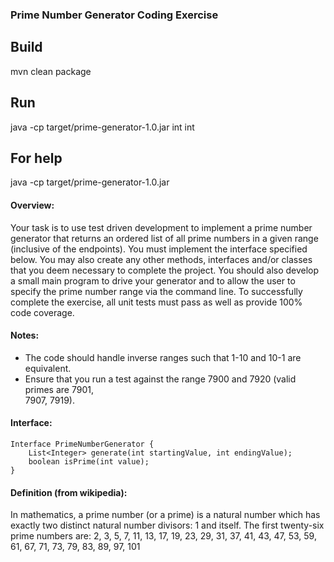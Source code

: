 ### Prime Number Generator Coding Exercise

## Build
mvn clean package

## Run
java -cp target/prime-generator-1.0.jar int int

## For help<br>
java -cp target/prime-generator-1.0.jar

#### Overview:
<p>
Your task is to use test driven development to implement a prime number generator that
returns an ordered list of all prime numbers in a given range (inclusive of the endpoints).
You must implement the interface specified below. You may also create any other
methods, interfaces and/or classes that you deem necessary to complete the project.
You should also develop a small main program to drive your generator and to allow the
user to specify the prime number range via the command line. To successfully
complete the exercise, all unit tests must pass as well as provide 100% code coverage.
</p>

#### Notes:
<ul>
  <li> The code should handle inverse ranges such that 1-10 and 10-1 are equivalent. </li>
  <li> Ensure that you run a test against the range 7900 and 7920 (valid primes are 7901,
  </li> 7907, 7919).
</ul>

#### Interface:
```
Interface PrimeNumberGenerator {
    List<Integer> generate(int startingValue, int endingValue);
    boolean isPrime(int value);
}
```

#### Definition (from wikipedia):
In mathematics, a prime number (or a prime) is a natural number which has exactly
two distinct natural number divisors: 1 and itself. The first twenty-six prime numbers are:
2, 3, 5, 7, 11, 13, 17, 19, 23, 29, 31, 37, 41, 43, 47, 53, 59, 61, 67, 71, 73, 79, 83, 89,
97, 101

